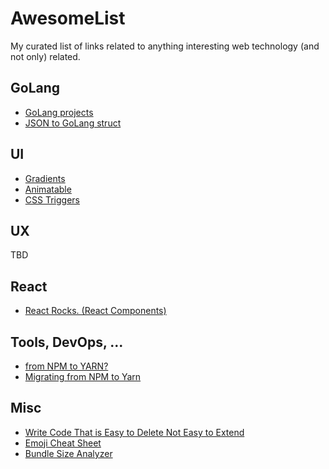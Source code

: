 # AwesomeList
My curated list of links related to anything interesting web technology (and not only) related.

## GoLang
- [GoLang projects](https://github.com/golang/go/wiki/projects)
- [JSON to GoLang struct](https://mholt.github.io/json-to-go/)

## UI
- [Gradients](https://webkul.github.io/coolhue/)
- [Animatable](http://leaverou.github.io/animatable/#)
- [CSS Triggers](https://csstriggers.com/)

## UX
TBD

## React
- [React Rocks. (React Components)](https://react.rocks/)

## Tools, DevOps, ...
- [from NPM to YARN?](http://www.blog.distelli.com/single-post/2016/12/14/Why-we-switched-from-NPM-to-Yarn)
- [Migrating from NPM to Yarn](https://yarnpkg.com/lang/en/docs/migrating-from-npm/)

## Misc
- [Write Code That is Easy to Delete Not Easy to Extend](http://programmingisterrible.com/post/139222674273/write-code-that-is-easy-to-delete-not-easy-to)
- [Emoji Cheat Sheet](https://www.webpagefx.com/tools/emoji-cheat-sheet/)
- [Bundle Size Analyzer](https://bundlephobia.com/)
